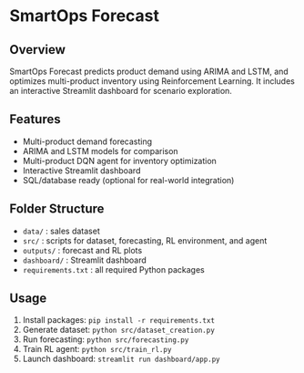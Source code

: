 # SmartOps Forecast

## Overview
SmartOps Forecast predicts product demand using ARIMA and LSTM, and optimizes multi-product inventory using Reinforcement Learning. It includes an interactive Streamlit dashboard for scenario exploration.

## Features
- Multi-product demand forecasting
- ARIMA and LSTM models for comparison
- Multi-product DQN agent for inventory optimization
- Interactive Streamlit dashboard
- SQL/database ready (optional for real-world integration)

## Folder Structure
- `data/` : sales dataset
- `src/` : scripts for dataset, forecasting, RL environment, and agent
- `outputs/` : forecast and RL plots
- `dashboard/` : Streamlit dashboard
- `requirements.txt` : all required Python packages

## Usage
1. Install packages: `pip install -r requirements.txt`
2. Generate dataset: `python src/dataset_creation.py`
3. Run forecasting: `python src/forecasting.py`
4. Train RL agent: `python src/train_rl.py`
5. Launch dashboard: `streamlit run dashboard/app.py`
